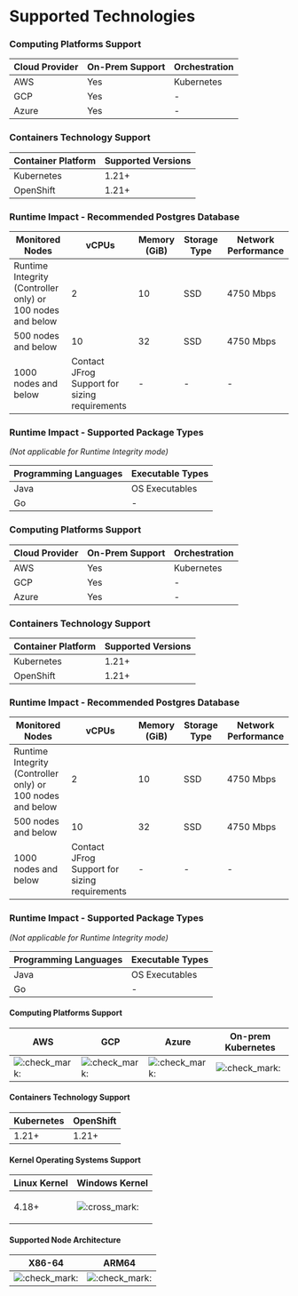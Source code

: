 # Supported Technologies

### **Computing Platforms Support**

| Cloud Provider | On-Prem Support | Orchestration |
| -------------- | --------------- | ------------- |
| AWS            | Yes             | Kubernetes    |
| GCP            | Yes             | -             |
| Azure          | Yes             | -             |

### **Containers Technology Support**

| Container Platform | Supported Versions |
| ------------------ | ------------------ |
| Kubernetes         | 1.21+              |
| OpenShift          | 1.21+              |

### **Runtime Impact - Recommended Postgres Database**

| Monitored Nodes                                            | vCPUs                                         | Memory (GiB) | Storage Type | Network Performance |
| ---------------------------------------------------------- | --------------------------------------------- | ------------ | ------------ | ------------------- |
| Runtime Integrity (Controller only) or 100 nodes and below | 2                                             | 10           | SSD          | 4750 Mbps           |
| 500 nodes and below                                        | 10                                            | 32           | SSD          | 4750 Mbps           |
| 1000 nodes and below                                       | Contact JFrog Support for sizing requirements | -            | -            | -                   |

### **Runtime Impact - Supported Package Types**

_(Not applicable for Runtime Integrity mode)_

| Programming Languages | Executable Types |
| --------------------- | ---------------- |
| Java                  | OS Executables   |
| Go                    | -                |

### **Computing Platforms Support**

| Cloud Provider | On-Prem Support | Orchestration |
| -------------- | --------------- | ------------- |
| AWS            | Yes             | Kubernetes    |
| GCP            | Yes             | -             |
| Azure          | Yes             | -             |

### **Containers Technology Support**

| Container Platform | Supported Versions |
| ------------------ | ------------------ |
| Kubernetes         | 1.21+              |
| OpenShift          | 1.21+              |

### **Runtime Impact - Recommended Postgres Database**

| Monitored Nodes                                            | vCPUs                                         | Memory (GiB) | Storage Type | Network Performance |
| ---------------------------------------------------------- | --------------------------------------------- | ------------ | ------------ | ------------------- |
| Runtime Integrity (Controller only) or 100 nodes and below | 2                                             | 10           | SSD          | 4750 Mbps           |
| 500 nodes and below                                        | 10                                            | 32           | SSD          | 4750 Mbps           |
| 1000 nodes and below                                       | Contact JFrog Support for sizing requirements | -            | -            | -                   |

### **Runtime Impact - Supported Package Types**

_(Not applicable for Runtime Integrity mode)_

| Programming Languages | Executable Types |
| --------------------- | ---------------- |
| Java                  | OS Executables   |
| Go                    | -                |

#### Computing Platforms Support  <a href="#computing-platforms-support" id="computing-platforms-support"></a>

| AWS                                                                                                                                | GCP                                                                                                                                | Azure                                                                                                                              | On-prem Kubernetes                                                                                                                 |
| ---------------------------------------------------------------------------------------------------------------------------------- | ---------------------------------------------------------------------------------------------------------------------------------- | ---------------------------------------------------------------------------------------------------------------------------------- | ---------------------------------------------------------------------------------------------------------------------------------- |
| ![:check\_mark:](https://jfrog-int.atlassian.net/gateway/api/emoji/62d6e2d0-84c6-4564-9b2c-7379252a974d/atlassian-check_mark/path) | ![:check\_mark:](https://jfrog-int.atlassian.net/gateway/api/emoji/62d6e2d0-84c6-4564-9b2c-7379252a974d/atlassian-check_mark/path) | ![:check\_mark:](https://jfrog-int.atlassian.net/gateway/api/emoji/62d6e2d0-84c6-4564-9b2c-7379252a974d/atlassian-check_mark/path) | ![:check\_mark:](https://jfrog-int.atlassian.net/gateway/api/emoji/62d6e2d0-84c6-4564-9b2c-7379252a974d/atlassian-check_mark/path) |

#### Containers Technology Support  <a href="#containers-technology-support" id="containers-technology-support"></a>

| Kubernetes | OpenShift |
| ---------- | --------- |
| 1.21+      | 1.21+     |

#### Kernel Operating Systems Support  <a href="#kernel-operating-systems-support" id="kernel-operating-systems-support"></a>

| Linux Kernel         | Windows Kernel                                                                                                                     |
| -------------------- | ---------------------------------------------------------------------------------------------------------------------------------- |
| <p>4.18+</p><p> </p> | ![:cross\_mark:](https://jfrog-int.atlassian.net/gateway/api/emoji/62d6e2d0-84c6-4564-9b2c-7379252a974d/atlassian-cross_mark/path) |

#### Supported Node Architecture  <a href="#supported-node-architecture" id="supported-node-architecture"></a>

| X86-64                                                                                                                             | ARM64                                                                                                                              |
| ---------------------------------------------------------------------------------------------------------------------------------- | ---------------------------------------------------------------------------------------------------------------------------------- |
| ![:check\_mark:](https://jfrog-int.atlassian.net/gateway/api/emoji/62d6e2d0-84c6-4564-9b2c-7379252a974d/atlassian-check_mark/path) | ![:check\_mark:](https://jfrog-int.atlassian.net/gateway/api/emoji/62d6e2d0-84c6-4564-9b2c-7379252a974d/atlassian-check_mark/path) |
